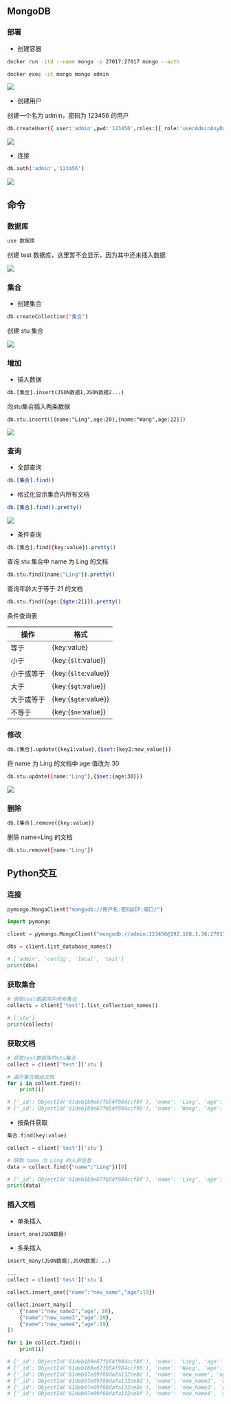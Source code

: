 ## MongoDB


### 部署

- 创建容器
  
```sh
docker run -itd --name mongo -p 27017:27017 mongo --auth 

docker exec -it mongo mongo admin
```

![](https://cdn.hurra.ltd/img/20220112183733.png)

- 创建用户

创建一个名为 admin，密码为 123456 的用户

```sh
db.createUser({ user:'admin',pwd:'123456',roles:[{ role:'userAdminAnyDatabase',db:'admin'},"readWriteAnyDatabase"]})
```

![](https://cdn.hurra.ltd/img/20220112183857.png)

- 连接

```sh
db.auth('admin','123456')
```

![](https://cdn.hurra.ltd/img/20220112184110.png)


## 命令

### 数据库

```sh
use 数据库
```

创建 test 数据库，这里暂不会显示，因为其中还未插入数据

![](https://cdn.hurra.ltd/img/20220112184225.png)


### 集合

- 创建集合

```sh
db.createCollection("集合")
```

创建 stu 集合

![](https://cdn.hurra.ltd/img/20220112184407.png)


### 增加

- 插入数据

```sh
db.[集合].insert(JSON数据1,JSON数据2...)
```

向stu集合插入两条数据

```
db.stu.insert([{name:"Ling",age:20},{name:"Wang",age:22}])
```

![](https://cdn.hurra.ltd/img/20220112184807.png)


### 查询

- 全部查询

```sh
db.[集合].find()
```

- 格式化显示集合内所有文档

```sh
db.[集合].find().pretty()
```

![](https://cdn.hurra.ltd/img/20220112185029.png)

- 条件查询

```sh
db.[集合].find({key:value}).pretty()
```

查询 stu 集合中 name 为 Ling 的文档

```sh
db.stu.find({name:"Ling"}).pretty()
```

查询年龄大于等于 21 的文档

```sh
db.stu.find({age:{$gte:21}}).pretty()
```

条件查询表

| 操作       | 格式                 |
| ---------- | -------------------- |
| 等于       | {key:value}          |
| 小于       | {key:{`$lt`:value}}  |
| 小于或等于 | {key:{`$lte`:value}} |
| 大于       | {key:{`$gt`:value}}  |
| 大于或等于 | {key:{`$gte`:value}} |
| 不等于     | {key:{`$ne`:value}}  |


### 修改

```sh
db.[集合].update({key1:value},{$set:{key2:new_value}})
```

将 name 为 Ling 的文档中 age 值改为 30


```sh
db.stu.update({name:"Ling"},{$set:{age:30}})
```
![](https://cdn.hurra.ltd/img/20220112185815.png)


### 删除

```sh
db.[集合].remove({key:value})
```

删除 name=Ling 的文档

```sh
db.stu.remove({name:"Ling"})
```

## Python交互


### 连接

```sh
pymongo.MongoClient("mongodb://用户名:密码@IP:端口/")
```

```py
import pymongo

client = pymongo.MongoClient("mongodb://admin:123456@192.168.1.36:27017/")

dbs = client.list_database_names()

# ['admin', 'config', 'local', 'test']
print(dbs)
```


### 获取集合

```py
# 获取test数据库中所有集合
collects = client['test'].list_collection_names()

# ['stu']
print(collects)
```


### 获取文档

```py
# 获取test数据库的stu集合
collect = client['test']['stu']

# 遍历集合输出文档
for i in collect.find():
    print(i)

# {'_id': ObjectId('61deb1b9e67fb54f984ccf8f'), 'name': 'Ling', 'age': 30.0}
# {'_id': ObjectId('61deb1b9e67fb54f984ccf90'), 'name': 'Wang', 'age': 22.0}
```

- 按条件获取

```sh
集合.find(key:value)
```

```py
collect = client['test']['stu']

# 获取 name 为 Ling 的人员信息
data = collect.find({"name":"Ling"})[0]

# {'_id': ObjectId('61deb1b9e67fb54f984ccf8f'), 'name': 'Ling', 'age': 30.0}
print(data)
```


### 插入文档

- 单条插入

```py
insert_one(JSON数据)
```

- 多条插入

```py
insert_many(JSON数据1,JSON数据2...)
```

```py
...
collect = client['test']['stu']

collect.insert_one({"name":"new_name","age":19})

collect.insert_many([
    {"name":"new_name2","age"，20},
    {"name":"new_name3","age":19},
    {"name":"new_name4","age":19}
])

for i in collect.find():
    print(i)

# {'_id': ObjectId('61deb1b9e67fb54f984ccf8f'), 'name': 'Ling', 'age': 30.0}
# {'_id': ObjectId('61deb1b9e67fb54f984ccf90'), 'name': 'Wang', 'age': 22.0}
# {'_id': ObjectId('61deb97e09f80dafa132ce8c'), 'name': 'new_name', 'age': 19}
# {'_id': ObjectId('61deb97e09f80dafa132ce8d'), 'name': 'new_name2', 'age': 20}
# {'_id': ObjectId('61deb97e09f80dafa132ce8e'), 'name': 'new_name3', 'age': 19}
# {'_id': ObjectId('61deb97e09f80dafa132ce8f'), 'name': 'new_name4', 'age': 19}
```





